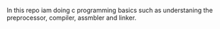 In this repo iam doing c programming basics such as understaning the preprocessor, compiler, assmbler and linker.